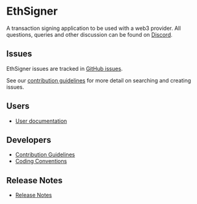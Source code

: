 # EthSigner

A transaction signing application to be used with a web3 provider. All questions, queries and other discussion can be found on [Discord]. 

## Issues

EthSigner issues are tracked in [GitHub issues].

See our [contribution guidelines](CONTRIBUTING.md) for more detail on searching and creating issues.

## Users
* [User documentation](https://docs.ethsigner.consensys.net/)

## Developers
* [Contribution Guidelines](CONTRIBUTING.md)
* [Coding Conventions](CODING-CONVENTIONS.md)

## Release Notes
* [Release Notes](CHANGELOG.md)

[Discord]: https://discord.gg/5U9Jwp7
[Github issues]: https://github.com/PegaSysEng/ethsigner/issues

